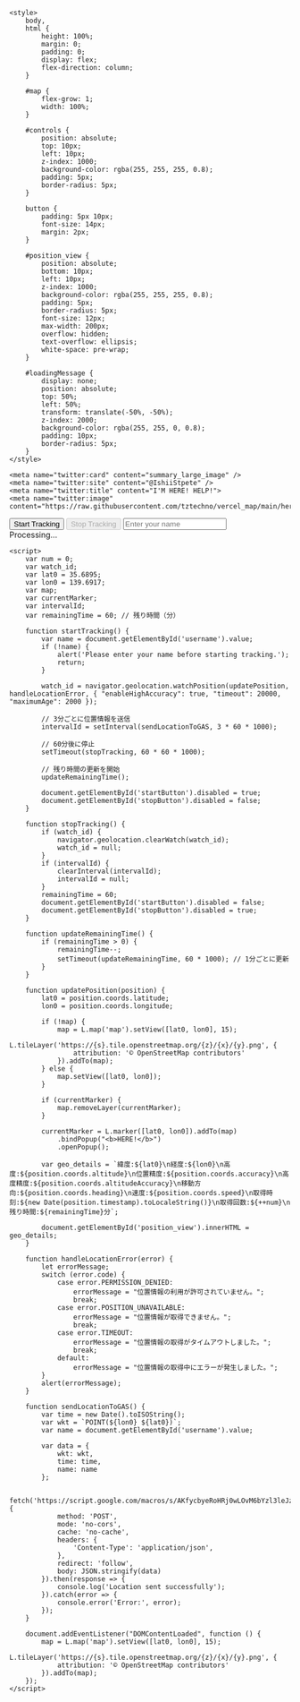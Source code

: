 <!DOCTYPE html>
<html lang="en">

<head>
    <meta charset="UTF-8">
    <meta name="viewport" content="width=device-width, initial-scale=1.0">
    <title>Map with Geolocation</title>
    <link rel="stylesheet" href="https://unpkg.com/leaflet/dist/leaflet.css" />
    <script src="https://unpkg.com/leaflet/dist/leaflet.js"></script>

    <style>
        body,
        html {
            height: 100%;
            margin: 0;
            padding: 0;
            display: flex;
            flex-direction: column;
        }

        #map {
            flex-grow: 1;
            width: 100%;
        }

        #controls {
            position: absolute;
            top: 10px;
            left: 10px;
            z-index: 1000;
            background-color: rgba(255, 255, 255, 0.8);
            padding: 5px;
            border-radius: 5px;
        }

        button {
            padding: 5px 10px;
            font-size: 14px;
            margin: 2px;
        }

        #position_view {
            position: absolute;
            bottom: 10px;
            left: 10px;
            z-index: 1000;
            background-color: rgba(255, 255, 255, 0.8);
            padding: 5px;
            border-radius: 5px;
            font-size: 12px;
            max-width: 200px;
            overflow: hidden;
            text-overflow: ellipsis;
            white-space: pre-wrap;
        }

        #loadingMessage {
            display: none;
            position: absolute;
            top: 50%;
            left: 50%;
            transform: translate(-50%, -50%);
            z-index: 2000;
            background-color: rgba(255, 255, 0, 0.8);
            padding: 10px;
            border-radius: 5px;
        }
    </style>

    <meta name="twitter:card" content="summary_large_image" />
    <meta name="twitter:site" content="@IshiiStpete" />
    <meta name="twitter:title" content="I'M HERE! HELP!">
    <meta name="twitter:image" content="https://raw.githubusercontent.com/tztechno/vercel_map/main/here.png">
</head>

<body>
    <div id="map"></div>
    <div id="controls">
        <button id="startButton" onclick="startTracking()">Start Tracking</button>
        <button id="stopButton" onclick="stopTracking()" disabled>Stop Tracking</button>
        <input type="text" id="username" placeholder="Enter your name" />
    </div>
    <div id="position_view"></div>
    <div id="loadingMessage">Processing...</div>

    <script>
        var num = 0;
        var watch_id;
        var lat0 = 35.6895;
        var lon0 = 139.6917;
        var map;
        var currentMarker;
        var intervalId;
        var remainingTime = 60; // 残り時間（分）

        function startTracking() {
            var name = document.getElementById('username').value;
            if (!name) {
                alert('Please enter your name before starting tracking.');
                return;
            }

            watch_id = navigator.geolocation.watchPosition(updatePosition, handleLocationError, { "enableHighAccuracy": true, "timeout": 20000, "maximumAge": 2000 });

            // 3分ごとに位置情報を送信
            intervalId = setInterval(sendLocationToGAS, 3 * 60 * 1000);

            // 60分後に停止
            setTimeout(stopTracking, 60 * 60 * 1000);

            // 残り時間の更新を開始
            updateRemainingTime();

            document.getElementById('startButton').disabled = true;
            document.getElementById('stopButton').disabled = false;
        }

        function stopTracking() {
            if (watch_id) {
                navigator.geolocation.clearWatch(watch_id);
                watch_id = null;
            }
            if (intervalId) {
                clearInterval(intervalId);
                intervalId = null;
            }
            remainingTime = 60;
            document.getElementById('startButton').disabled = false;
            document.getElementById('stopButton').disabled = true;
        }

        function updateRemainingTime() {
            if (remainingTime > 0) {
                remainingTime--;
                setTimeout(updateRemainingTime, 60 * 1000); // 1分ごとに更新
            }
        }

        function updatePosition(position) {
            lat0 = position.coords.latitude;
            lon0 = position.coords.longitude;

            if (!map) {
                map = L.map('map').setView([lat0, lon0], 15);
                L.tileLayer('https://{s}.tile.openstreetmap.org/{z}/{x}/{y}.png', {
                    attribution: '© OpenStreetMap contributors'
                }).addTo(map);
            } else {
                map.setView([lat0, lon0]);
            }

            if (currentMarker) {
                map.removeLayer(currentMarker);
            }

            currentMarker = L.marker([lat0, lon0]).addTo(map)
                .bindPopup("<b>HERE!</b>")
                .openPopup();

            var geo_details = `緯度:${lat0}\n経度:${lon0}\n高度:${position.coords.altitude}\n位置精度:${position.coords.accuracy}\n高度精度:${position.coords.altitudeAccuracy}\n移動方向:${position.coords.heading}\n速度:${position.coords.speed}\n取得時刻:${new Date(position.timestamp).toLocaleString()}\n取得回数:${++num}\n残り時間:${remainingTime}分`;

            document.getElementById('position_view').innerHTML = geo_details;
        }

        function handleLocationError(error) {
            let errorMessage;
            switch (error.code) {
                case error.PERMISSION_DENIED:
                    errorMessage = "位置情報の利用が許可されていません。";
                    break;
                case error.POSITION_UNAVAILABLE:
                    errorMessage = "位置情報が取得できません。";
                    break;
                case error.TIMEOUT:
                    errorMessage = "位置情報の取得がタイムアウトしました。";
                    break;
                default:
                    errorMessage = "位置情報の取得中にエラーが発生しました。";
            }
            alert(errorMessage);
        }

        function sendLocationToGAS() {
            var time = new Date().toISOString();
            var wkt = `POINT(${lon0} ${lat0})`;
            var name = document.getElementById('username').value;

            var data = {
                wkt: wkt,
                time: time,
                name: name
            };

            fetch('https://script.google.com/macros/s/AKfycbyeRoHRj0wLOvM6bYzl3leJzvxcrKrspkPTvt2PdNmXBQbYQoQ5Sf0PxwFyfZL2wejQ/exec', {
                method: 'POST',
                mode: 'no-cors',
                cache: 'no-cache',
                headers: {
                    'Content-Type': 'application/json',
                },
                redirect: 'follow',
                body: JSON.stringify(data)
            }).then(response => {
                console.log('Location sent successfully');
            }).catch(error => {
                console.error('Error:', error);
            });
        }

        document.addEventListener("DOMContentLoaded", function () {
            map = L.map('map').setView([lat0, lon0], 15);
            L.tileLayer('https://{s}.tile.openstreetmap.org/{z}/{x}/{y}.png', {
                attribution: '© OpenStreetMap contributors'
            }).addTo(map);
        });
    </script>
</body>

</html>
